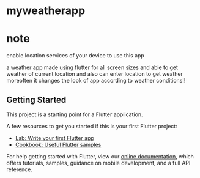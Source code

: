 # myweatherapp
# note
enable location services of your device to use this app

a weather app made using flutter for all screen sizes and able to get weather of current location and also can enter location to get weather moreoften it changes the look of app according to weather conditions!!

<!--[![Demo CountPages alpha](https://share.gifyoutube.com/KzB6Gb.gif)](https://www.youtube.com/watch?v=ek1j272iAmc)
A new Flutter application.-->

## Getting Started

This project is a starting point for a Flutter application.

A few resources to get you started if this is your first Flutter project:

- [Lab: Write your first Flutter app](https://flutter.dev/docs/get-started/codelab)
- [Cookbook: Useful Flutter samples](https://flutter.dev/docs/cookbook)

For help getting started with Flutter, view our
[online documentation](https://flutter.dev/docs), which offers tutorials,
samples, guidance on mobile development, and a full API reference.
